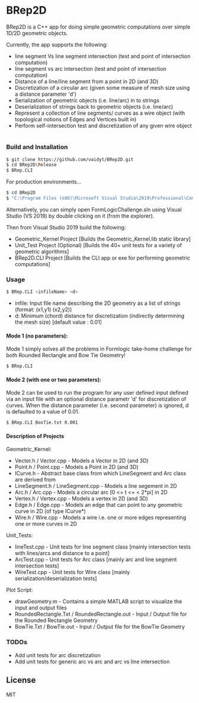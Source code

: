 # BRep2D

BRep2D is a C++ app for doing simple geometric computations over simple 1D/2D geometric objects.

Currently, the app supports the following:
  - line segment Vs line segment intersection (test and point of intersection computation)
  - line segment vs arc intersection (test and point of intersection computation)
  - Distance of a line/line segment from a point in 2D (and 3D)
  - Discretization of a circular arc (given some measure of mesh size using a distance parameter 'd')
  - Serialization of geometric objects (i.e. line/arc) in to strings
  - Deserialization of strings back to geometric objects (i.e. line/arc)
  - Represent a collection of line segments/ curves as a wire object (with topological notions of Edges and Vertices built in)
  - Perform self-intersection test and discretization of any given wire object
  
# 

### Build and Installation

```sh
$ git clone https://github.com/vaidyt/BRep2D.git
$ cd BRep2D\Release
$ BRep.CLI
```

For production environments...

```sh
$ cd BRep2D
$ "C:\Program Files (x86)\Microsoft Visual Studio\2019\Professional\Common7\IDE\devenv.exe" FormLogicChallenge.sln
```
Alternatively, you can simply open FormLogicChallenge.sln using Visual Studio (VS 2019) by double clicking on it (from the explorer). 

Then from Visual Studio 2019 build the following:
- Geometric_Kernel Project [Builds the Geometric_Kernel.lib static library]
- Unit_Test Project (Optional) [Builds the 40+ unit tests for a variety of geometric algorithms]
- BRep2D.CLI Project [Builds the CLI app or exe for performing geometric computations]

### Usage
```sh
$ BRep.CLI <infileName> <d>
```
- infile: Input file name describing the 2D geometry as a list of strings (format: (x1,y1) (x2,y2))
- d: Minimum (chord) distance for discretization (indirectly determining the mesh size) [default value : 0.01]

#### Mode 1 (no parameters):

Mode 1 simply solves all the problems in Formlogic take-home challenge for both Rounded Rectangle and  Bow Tie Geometry!

```sh
$ BRep.CLI
```

#### Mode 2 (with one or two parameters):

Mode 2 can be used to run the program for any user defined input defined via an input file with an optional distance parametr 'd' for discretization of curves. When the distance parameter (i.e. second parameter) is ignored, d is defaulted to a value of 0.01.

```sh
$ BRep.CLI BoxTie.txt 0.001
```

#### Description of Projects
Geometric_Kernel:
- Vector.h / Vector.cpp - Models a Vector in 2D (and 3D)
- Point.h / Point.cpp - Models a Point in 2D (and 3D)
- ICurve.h - Abstract base class from which LineSegment and Arc class are derived from
- LineSegment.h / LineSegment.cpp - Models a line segement in 2D
- Arc.h / Arc.cpp - Models a circular arc [0 <= t <= < 2*pi] in 2D
- Vertex.h / Vertex.cpp - Models a vertex in 2D (and 3D)
- Edge.h / Edge.cpp - Models an edge that can point to any geometric curve in 2D (of type ICurve*)
- Wire.h / Wire.cpp - Models a wire i.e. one or more edges representing one or more curves in 2D

Unit_Tests:
- lineTest.cpp - Unit tests for line segment class [mainly intersection tests with lines/arcs and distance to a point]
- ArcTest.cpp - Unit tests for Arc class [mainly arc and line segment intersection tests]
- WireTest.cpp - Unit tests for Wire class [mainly serialization/deserialization tests]

Plot Script:
- drawGeometry.m - Contains a simple MATLAB script to visualize the input and output files
- RoundedRectangle.Txt / RoundedRectangle.out - Input / Output file for the Rounded Rectangle Geometry
- BowTie.Txt / BowTie.out - Input / Output file for the BowTie Geometry

### TODOs

 - Add unit tests for arc discretization
 - Add unit tests for generic arc vs arc and arc vs line intersection

License
----

MIT